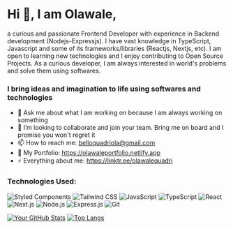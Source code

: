 # Hi 👋, I am Olawale,
a curious and passionate Frontend Developer with experience in Backend development (Nodejs-Expressjs). I have vast knowledge in TypeScript, Javascript and some of its frameworks/libraries (Reactjs, Nextjs, etc). I am open to learning new technologies and I enjoy contributing to Open Source Projects. As a curious developer, I am always interested in world's problems and solve them using softwares.

### I bring ideas and imagination to life using softwares and technologies

- 💬 Ask me about what I am working on because I am always working on something
- 👯 I’m looking to collaborate and join your team. Bring me on board and I promise you won't regret it
- 📫 How to reach me: belloquadriola@gmail.com
- 💬 My Portfolio: https://olawaleportfolio.netlify.app
- ⚡ Everything about me: https://linktr.ee/olawalequadri

### Technologies Used:
![Styled Components](https://img.shields.io/badge/Styled_Components-DB7093?style=flat-square&logo=styled-components&logoColor=white)
![Tailwind CSS](https://img.shields.io/badge/Tailwind_CSS-38B2AC?style=flat-square&logo=tailwind-css&logoColor=white)
![JavaScript](https://img.shields.io/badge/JavaScript-F7DF1E?style=flat-square&logo=javascript&logoColor=black)
![TypeScript](https://img.shields.io/badge/TypeScript-3178C6?style=flat-square&logo=typescript&logoColor=white)
![React](https://img.shields.io/badge/React-61DAFB?style=flat-square&logo=react&logoColor=white)
![Next.js](https://img.shields.io/badge/Next.js-000000?style=flat-square&logo=next.js&logoColor=white)
![Node.js](https://img.shields.io/badge/Node.js-339933?style=flat-square&logo=node.js&logoColor=white)
![Express.js](https://img.shields.io/badge/Express.js-000000?style=flat-square&logo=express&logoColor=white)
![Git](https://img.shields.io/badge/Git-F05032?style=flat-square&logo=git&logoColor=white)

  [![Your GitHub Stats](https://github-readme-stats.vercel.app/api?username=bezbrain&show_icons=true&theme=radical)](https://github.com/anuraghazra/github-readme-stats)
  [![Top Langs](https://github-readme-stats-git-masterrstaa-rickstaa.vercel.app/api/top-langs/?username=bezbrain&theme=tokyonight)](https://github.com/anuraghazra/github-readme-stats)
  <!--![Your GitHub Contributions](https://github-readme-streak-stats.herokuapp.com/?user=bezbrain)-->

<!--
**bezbrain/bezbrain** is a ✨ _special_ ✨ repository because its `README.md` (this file) appears on your GitHub profile.

Here are some ideas to get you started:

- 🔭 I’m currently working on my Portfolio
- 🌱 I’m currently learning React.js
- 👯 I’m looking to collaborate on ...
- 🤔 I’m looking for help with ...
- 💬 Ask me about ...
- 📫 How to reach me: ...
- 😄 Pronouns: ...
- ⚡ Fun fact: ...
-->
